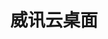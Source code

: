 ﻿---
id: 1741
title: "威讯云桌面"
weight: 1741
version: "8.5.0.30"
updateTime: "2023-08-31T16:24:23"
debName: "http://113.24.212.22:8090/upload/file/weixunclient-loongarch64.deb"
debSize: "104.5 MB"
command: "/opt/apps/com.centerm.weixunclient/files/linuxclient/IvyClientQt.sh"
---

